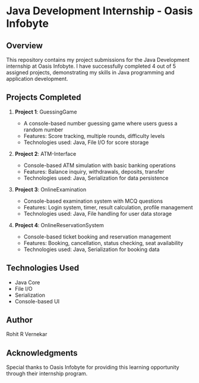 # Java Development Internship - Oasis Infobyte

## Overview
This repository contains my project submissions for the Java Development internship at Oasis Infobyte. I have successfully completed 4 out of 5 assigned projects, demonstrating my skills in Java programming and application development.

## Projects Completed

1. **Project 1**: GuessingGame
   - A console-based number guessing game where users guess a random number
   - Features: Score tracking, multiple rounds, difficulty levels
   - Technologies used: Java, File I/O for score storage

2. **Project 2**: ATM-Interface
   - Console-based ATM simulation with basic banking operations
   - Features: Balance inquiry, withdrawals, deposits, transfer
   - Technologies used: Java, Serialization for data persistence

3. **Project 3**: OnlineExamination
   - Console-based examination system with MCQ questions
   - Features: Login system, timer, result calculation, profile management
   - Technologies used: Java, File handling for user data storage

4. **Project 4**: OnlineReservationSystem
   - Console-based ticket booking and reservation management
   - Features: Booking, cancellation, status checking, seat availability
   - Technologies used: Java, Serialization for booking data

## Technologies Used
- Java Core
- File I/O
- Serialization
- Console-based UI

## Author
Rohit R Vernekar

## Acknowledgments
Special thanks to Oasis Infobyte for providing this learning opportunity through their internship program.